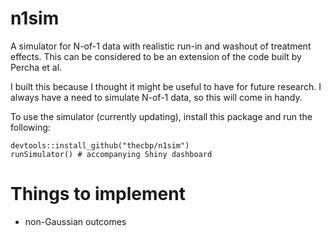 # n1sim 

A simulator for N-of-1 data with realistic run-in and washout of treatment effects. This can be considered to be an extension of the code built by Percha et al. 

I built this because I thought it might be useful to have for future research. I always have a need to simulate N-of-1 data, so this will come in handy.

To use the simulator (currently updating), install this package and run the following:

```
devtools::install_github("thecbp/n1sim")
runSimulator() # accompanying Shiny dashboard
```

# Things to implement

- non-Gaussian outcomes